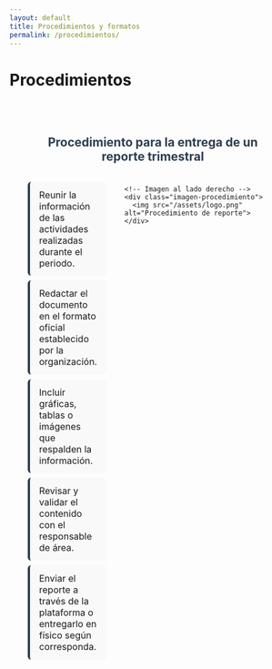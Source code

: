 ```yaml
---
layout: default
title: Procedimientos y formatos
permalink: /procedimientos/
---
```


# Procedimientos

<section class="procedimientos">
 <h2>Procedimiento para la entrega de un reporte trimestral</h2>

  <div class="contenido-procedimiento">
    <!-- Lista de pasos -->
    <ul class="lista-procedimientos">
      <li> Reunir la información de las actividades realizadas durante el periodo.</li>
      <li> Redactar el documento en el formato oficial establecido por la organización.</li>
      <li> Incluir gráficas, tablas o imágenes que respalden la información.</li>
      <li> Revisar y validar el contenido con el responsable de área.</li>
      <li> Enviar el reporte a través de la plataforma o entregarlo en físico según corresponda.</li>
    </ul>

    <!-- Imagen al lado derecho -->
    <div class="imagen-procedimiento">
      <img src="/assets/logo.png" alt="Procedimiento de reporte">
    </div>
  </div>
</section>

<style>
.procedimientos {
  padding: 2rem;
  max-width: 1000px;
  margin: auto;
}

.procedimientos h2 {
  color: #2c3e50;
  margin-bottom: 1.5rem;
  text-align: center;
}

.contenido-procedimiento {
  display: flex;
  gap: 2rem;
  align-items: flex-start;
}

/* Lista con mismo estilo que en reportes */
.lista-procedimientos {
  list-style: none;
  padding-left: 0;
  margin: 0;
  flex: 1;
}

.lista-procedimientos li {
  background: #f9f9f9;
  border-left: 4px solid #2c3e50;
  margin: 0.5rem 0;
  padding: 0.8rem 1rem;
  border-radius: 6px;
  font-size: 1rem;
}

/* Imagen al lado derecho */
.imagen-procedimiento {
  flex: 1;
  text-align: center;
}

.imagen-procedimiento img {
  max-width: 100%;
  border-radius: 8px;
  box-shadow: 0 4px 6px rgba(0, 0, 0, 0.15);
}
</style>